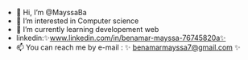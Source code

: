 - 👋 Hi, I’m @MayssaBa
- 👀 I’m interested in Computer science
- 🌱 I’m currently learning developement web
- linkedin:✨www.linkedin.com/in/benamar-mayssa-76745820a✨
- 📫 You can reach me by e-mail :
   ✨ benamarmayssa7@gmail.com ✨



<!---
MayssaBa/MayssaBa is a ✨ special ✨ repository because its `README.md` (this file) appears on your GitHub profile.
You can click the Preview link to take a look at your changes.
--->
